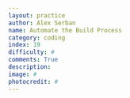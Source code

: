 ```yaml
---
layout: practice
author: Alex Serban
name: Automate the Build Process
category: coding
index: 19
difficulty: #
comments: True
description:
image: #
photocredit: #
---
```

